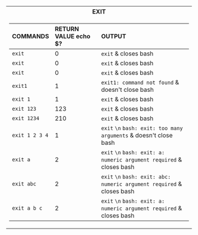 <div align="center">
<table>
<tr><th>EXIT</th>
<tr><td>

| COMMANDS        | RETURN VALUE echo $?  | OUTPUT                                                                |
| :---            | :---                  | :---                                                                  |
| `exit`          | 0                     | `exit` & closes bash                                                  |
| `exit `         | 0                     | `exit` & closes bash                                                  |
| ` exit `        | 0                     | `exit` & closes bash                                                  |
| `exit1`         | 1                     | `exit1: command not found` & doesn't close bash                       |
| `exit 1`        | 1                     | `exit` & closes bash                                                  |
| `exit 123`      | 123	                  | `exit` & closes bash                                                  |
| `exit 1234`     | 210                   | `exit` & closes bash                                                  |
| `exit 1 2 3 4`  | 1	                    | `exit` `\n` `bash: exit: too many arguments` & doesn't close bash        |
| `exit a`        | 2	                    | `exit` `\n` `bash: exit: a: numeric argument required` & closes bash     |
| `exit abc`      | 2	                    | `exit` `\n` `bash: exit: abc: numeric argument required` & closes bash   |
| `exit a b c`    | 2	                    | `exit` `\n` `bash: exit: a: numeric argument required` & closes bash     |

</td></tr> </table
</div>

